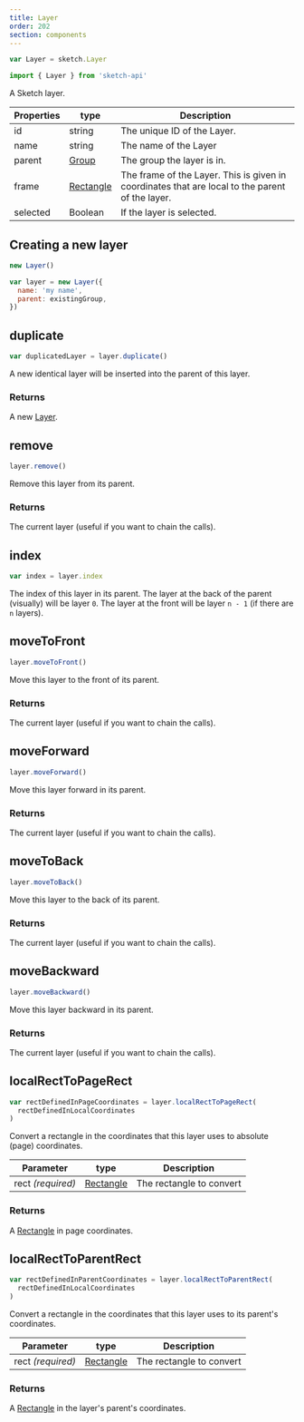 ```yaml
---
title: Layer
order: 202
section: components
---
```


```javascript
var Layer = sketch.Layer
```

```javascript
import { Layer } from 'sketch-api'
```

A Sketch layer.

| Properties | type                    | Description                                                                                     |
| ---------- | ----------------------- | ----------------------------------------------------------------------------------------------- |
| id         | string                  | The unique ID of the Layer.                                                                     |
| name       | string                  | The name of the Layer                                                                           |
| parent     | [Group](#group)         | The group the layer is in.                                                                      |
| frame      | [Rectangle](#rectangle) | The frame of the Layer. This is given in coordinates that are local to the parent of the layer. |
| selected   | Boolean                 | If the layer is selected.                                                                       |

## Creating a new layer

```javascript
new Layer()
```

```javascript
var layer = new Layer({
  name: 'my name',
  parent: existingGroup,
})
```

## duplicate

```javascript
var duplicatedLayer = layer.duplicate()
```

A new identical layer will be inserted into the parent of this layer.

### Returns

A new [Layer](#layer).

## remove

```javascript
layer.remove()
```

Remove this layer from its parent.

### Returns

The current layer (useful if you want to chain the calls).

## index

```javascript
var index = layer.index
```

The index of this layer in its parent. The layer at the back of the parent (visually) will be layer `0`. The layer at the front will be layer `n - 1` (if there are `n` layers).

## moveToFront

```javascript
layer.moveToFront()
```

Move this layer to the front of its parent.

### Returns

The current layer (useful if you want to chain the calls).

## moveForward

```javascript
layer.moveForward()
```

Move this layer forward in its parent.

### Returns

The current layer (useful if you want to chain the calls).

## moveToBack

```javascript
layer.moveToBack()
```

Move this layer to the back of its parent.

### Returns

The current layer (useful if you want to chain the calls).

## moveBackward

```javascript
layer.moveBackward()
```

Move this layer backward in its parent.

### Returns

The current layer (useful if you want to chain the calls).

## localRectToPageRect

```javascript
var rectDefinedInPageCoordinates = layer.localRectToPageRect(
  rectDefinedInLocalCoordinates
)
```

Convert a rectangle in the coordinates that this layer uses to absolute (page) coordinates.

| Parameter         | type                    | Description              |
| ----------------- | ----------------------- | ------------------------ |
| rect _(required)_ | [Rectangle](#rectangle) | The rectangle to convert |

### Returns

A [Rectangle](#rectangle) in page coordinates.

## localRectToParentRect

```javascript
var rectDefinedInParentCoordinates = layer.localRectToParentRect(
  rectDefinedInLocalCoordinates
)
```

Convert a rectangle in the coordinates that this layer uses to its parent's coordinates.

| Parameter         | type                    | Description              |
| ----------------- | ----------------------- | ------------------------ |
| rect _(required)_ | [Rectangle](#rectangle) | The rectangle to convert |

### Returns

A [Rectangle](#rectangle) in the layer's parent's coordinates.
